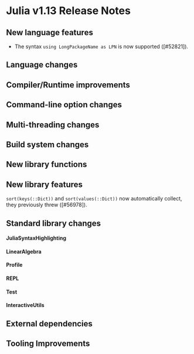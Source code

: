 Julia v1.13 Release Notes
========================

New language features
---------------------
* The syntax `using LongPackageName as LPN` is now supported ([#52821]).

Language changes
----------------

Compiler/Runtime improvements
-----------------------------

Command-line option changes
---------------------------

Multi-threading changes
-----------------------

Build system changes
--------------------

New library functions
---------------------

New library features
--------------------

`sort(keys(::Dict))` and `sort(values(::Dict))` now automatically collect, they previously threw ([#56978]).

Standard library changes
------------------------

#### JuliaSyntaxHighlighting

#### LinearAlgebra

#### Profile

#### REPL

#### Test

#### InteractiveUtils

External dependencies
---------------------

Tooling Improvements
--------------------

<!--- generated by NEWS-update.jl: -->

